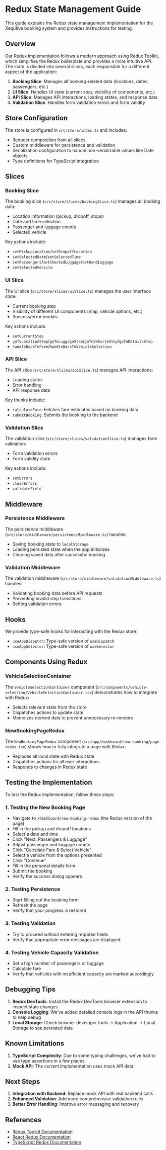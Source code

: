 # Redux State Management Guide

This guide explains the Redux state management implementation for the Xequtive booking system and provides instructions for testing.

## Overview

Our Redux implementation follows a modern approach using Redux Toolkit, which simplifies the Redux boilerplate and provides a more intuitive API. The state is divided into several slices, each responsible for a different aspect of the application:

1. **Booking Slice**: Manages all booking-related data (locations, dates, passengers, etc.)
2. **UI Slice**: Handles UI state (current step, visibility of components, etc.)
3. **API Slice**: Manages API interactions, loading states, and response data
4. **Validation Slice**: Handles form validation errors and form validity

## Store Configuration

The store is configured in `src/store/index.ts` and includes:

- Reducer composition from all slices
- Custom middleware for persistence and validation
- Serialization configuration to handle non-serializable values like Date objects
- Type definitions for TypeScript integration

## Slices

### Booking Slice

The booking slice (`src/store/slices/bookingSlice.ts`) manages all booking data:

- Location information (pickup, dropoff, stops)
- Date and time selection
- Passenger and luggage counts
- Selected vehicle

Key actions include:

- `setPickupLocation`/`setDropoffLocation`
- `setSelectedDate`/`setSelectedTime`
- `setPassengers`/`setCheckedLuggage`/`setHandLuggage`
- `setSelectedVehicle`

### UI Slice

The UI slice (`src/store/slices/uiSlice.ts`) manages the user interface state:

- Current booking step
- Visibility of different UI components (map, vehicle options, etc.)
- Success/error modals

Key actions include:

- `setCurrentStep`
- `goToLocationStep`/`goToLuggageStep`/`goToVehicleStep`/`goToDetailsStep`
- `handleBackToForm`/`handleBackToVehicleSelection`

### API Slice

The API slice (`src/store/slices/apiSlice.ts`) manages API interactions:

- Loading states
- Error handling
- API response data

Key thunks include:

- `calculateFare`: Fetches fare estimates based on booking data
- `submitBooking`: Submits the booking to the backend

### Validation Slice

The validation slice (`src/store/slices/validationSlice.ts`) manages form validation:

- Form validation errors
- Form validity state

Key actions include:

- `setErrors`
- `clearErrors`
- `validateField`

## Middleware

### Persistence Middleware

The persistence middleware (`src/store/middleware/persistenceMiddleware.ts`) handles:

- Saving booking state to `localStorage`
- Loading persisted state when the app initializes
- Clearing saved data after successful booking

### Validation Middleware

The validation middleware (`src/store/middleware/validationMiddleware.ts`) handles:

- Validating booking data before API requests
- Preventing invalid step transitions
- Setting validation errors

## Hooks

We provide type-safe hooks for interacting with the Redux store:

- `useAppDispatch`: Type-safe version of `useDispatch`
- `useAppSelector`: Type-safe version of `useSelector`

## Components Using Redux

### VehicleSelectionContainer

The `VehicleSelectionContainer` component (`src/components/vehicle-selection/VehicleSelectionContainer.tsx`) demonstrates how to integrate with Redux:

- Selects relevant state from the store
- Dispatches actions to update state
- Memoizes derived data to prevent unnecessary re-renders

### NewBookingPageRedux

The `NewBookingPageRedux` component (`src/app/dashboard/new-booking/page-redux.tsx`) shows how to fully integrate a page with Redux:

- Replaces all local state with Redux state
- Dispatches actions for all user interactions
- Responds to changes in Redux state

## Testing the Implementation

To test the Redux implementation, follow these steps:

### 1. Testing the New Booking Page

- Navigate to `/dashboard/new-booking-redux` (the Redux version of the page)
- Fill in the pickup and dropoff locations
- Select a date and time
- Click "Next: Passengers & Luggage"
- Adjust passenger and luggage counts
- Click "Calculate Fare & Select Vehicle"
- Select a vehicle from the options presented
- Click "Continue"
- Fill in the personal details form
- Submit the booking
- Verify the success dialog appears

### 2. Testing Persistence

- Start filling out the booking form
- Refresh the page
- Verify that your progress is restored

### 3. Testing Validation

- Try to proceed without entering required fields
- Verify that appropriate error messages are displayed

### 4. Testing Vehicle Capacity Validation

- Set a high number of passengers or luggage
- Calculate fare
- Verify that vehicles with insufficient capacity are marked accordingly

## Debugging Tips

1. **Redux DevTools**: Install the Redux DevTools browser extension to inspect state changes
2. **Console Logging**: We've added detailed console logs in the API thunks to help debug
3. **Local Storage**: Check browser developer tools -> Application -> Local Storage to see persisted data

## Known Limitations

1. **TypeScript Complexity**: Due to some typing challenges, we've had to use type assertions in a few places
2. **Mock API**: The current implementation uses mock API data

## Next Steps

1. **Integration with Backend**: Replace mock API with real backend calls
2. **Enhanced Validation**: Add more comprehensive validation rules
3. **Better Error Handling**: Improve error messaging and recovery

## References

- [Redux Toolkit Documentation](https://redux-toolkit.js.org/)
- [React Redux Documentation](https://react-redux.js.org/)
- [TypeScript Redux Documentation](https://redux.js.org/usage/usage-with-typescript)
